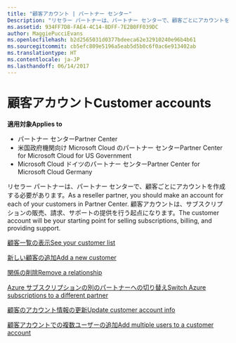 ```yaml
---
title: "顧客アカウント | パートナー センター"
Description: "リセラー パートナーは、パートナー センターで、顧客ごとにアカウントを作成する必要があります。 顧客アカウントは、サブスクリプションの販売、請求、サポートの提供を行う起点になります。"
ms.assetid: 934FF7D8-FAE4-4C14-8DFF-7E2B0FF039DC
author: MaggiePucciEvans
ms.openlocfilehash: b2d2565031d0377bdeeca62e32910240e96b4b61
ms.sourcegitcommit: cb5efc809e5196a5eab5d5b0c6f0ac6e913402ab
ms.translationtype: HT
ms.contentlocale: ja-JP
ms.lasthandoff: 06/14/2017
---
```

# <a name="customer-accounts"></a><span data-ttu-id="13291-104">顧客アカウント</span><span class="sxs-lookup"><span data-stu-id="13291-104">Customer accounts</span></span>

**<span data-ttu-id="13291-105">適用対象</span><span class="sxs-lookup"><span data-stu-id="13291-105">Applies to</span></span>**

-  <span data-ttu-id="13291-106">パートナー センター</span><span class="sxs-lookup"><span data-stu-id="13291-106">Partner Center</span></span>
-  <span data-ttu-id="13291-107">米国政府機関向け Microsoft Cloud のパートナー センター</span><span class="sxs-lookup"><span data-stu-id="13291-107">Partner Center for Microsoft Cloud for US Government</span></span>
-  <span data-ttu-id="13291-108">Microsoft Cloud ドイツのパートナー センター</span><span class="sxs-lookup"><span data-stu-id="13291-108">Partner Center for Microsoft Cloud Germany</span></span>

<span data-ttu-id="13291-109">リセラー パートナーは、パートナー センターで、顧客ごとにアカウントを作成する必要があります。</span><span class="sxs-lookup"><span data-stu-id="13291-109">As a reseller partner, you should make an account for each of your customers in Partner Center.</span></span> <span data-ttu-id="13291-110">顧客アカウントは、サブスクリプションの販売、請求、サポートの提供を行う起点になります。</span><span class="sxs-lookup"><span data-stu-id="13291-110">The customer account will be your starting point for selling subscriptions, billing, and providing support.</span></span>

[<span data-ttu-id="13291-111">顧客一覧の表示</span><span class="sxs-lookup"><span data-stu-id="13291-111">See your customer list</span></span>](see-your-customer-list.md)

[<span data-ttu-id="13291-112">新しい顧客の追加</span><span class="sxs-lookup"><span data-stu-id="13291-112">Add a new customer</span></span>](add-a-new-customer.md)

[<span data-ttu-id="13291-113">関係の削除</span><span class="sxs-lookup"><span data-stu-id="13291-113">Remove a relationship</span></span>](remove-a-relationship.md)

[<span data-ttu-id="13291-114">Azure サブスクリプションの別のパートナーへの切り替え</span><span class="sxs-lookup"><span data-stu-id="13291-114">Switch Azure subscriptions to a different partner</span></span>](switch-azure-subscriptions-to-a-different-partner.md)

[<span data-ttu-id="13291-115">顧客のアカウント情報の更新</span><span class="sxs-lookup"><span data-stu-id="13291-115">Update customer account info</span></span>](update-customer-account-info.md)

[<span data-ttu-id="13291-116">顧客アカウントでの複数ユーザーの追加</span><span class="sxs-lookup"><span data-stu-id="13291-116">Add multiple users to a customer account</span></span>](adding-multiple-users-to-a-customer-account.md)


